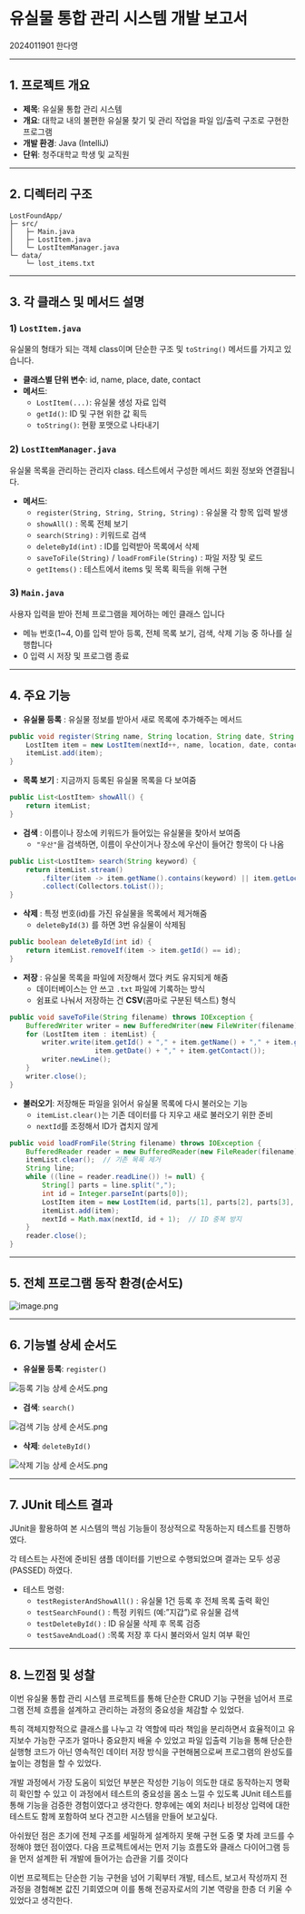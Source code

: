 # 유실물 통합 관리 시스템 개발 보고서

2024011901 한다영 

---

## 1. 프로젝트 개요

- **제목**: 유실물 통합 관리 시스템
- **개요**: 대학교 내의 불편한 유실물 찾기 및 관리 작업을 파일 입/출력 구조로 구현한 프로그램
- **개발 환경**: Java (IntelliJ)
- **단위**: 청주대학교 학생 및 교직원

---

## 2. 디렉터리 구조

```
LostFoundApp/
├─ src/
│   ├─ Main.java
│   ├─ LostItem.java
│   └─ LostItemManager.java
└─ data/
    └─ lost_items.txt

```

---

## 3. 각 클래스 및 메서드 설명

### 1) `LostItem.java`

유실물의 형태가 되는 객체 class이며 단순한 구조 및 `toString()` 메서드를 가지고 있습니다.

- **클래스별 단위 변수**: id, name, place, date, contact
- **메서드**:
    - `LostItem(...)`: 유실물 생성 자료 입력
    - `getId()`: ID 및 구현 위한 값 획득
    - `toString()`: 현황 포맷으로 나타내기
    

### 2) `LostItemManager.java`

유실물 목록을 관리하는 관리자 class. 테스트에서 구성한 메서드 회원 정보와 연결됩니다.

- **메서드**:
    - `register(String, String, String, String)` : 유실물 각 항목 입력 발생
    - `showAll()` : 목록 전체 보기
    - `search(String)` : 키워드로 검색
    - `deleteById(int)` : ID를 입력받아 목록에서 삭제
    - `saveToFile(String)` / `loadFromFile(String)` : 파일 저장 및 로드
    - `getItems()` : 테스트에서 items 및 목록 획득을 위해 구현
    

### 3) `Main.java`

사용자 입력을 받아 전체 프로그램을 제어하는 메인 클래스 입니다

- 메뉴 번호(1~4, 0)를 입력 받아 등록, 전체 목록 보기, 검색, 삭제 기능 중 하나를 실행합니다
- 0 입력 시 저장 및 프로그램 종료

---

## 4. 주요 기능

- **유실물 등록** : 유실물 정보를 받아서 새로 목록에 추가해주는 메서드

```java
public void register(String name, String location, String date, String contact) {
    LostItem item = new LostItem(nextId++, name, location, date, contact);
    itemList.add(item);
}
```

- **목록 보기** : 지금까지 등록된 유실물 목록을 다 보여줌

```java
public List<LostItem> showAll() {
    return itemList;
}
```

- **검색** : 이름이나 장소에 키워드가 들어있는 유실물을 찾아서 보여줌
    - `"우산"`을 검색하면, 이름이 우산이거나 장소에 우산이 들어간 항목이 다 나옴

```java
public List<LostItem> search(String keyword) {
    return itemList.stream()
        .filter(item -> item.getName().contains(keyword) || item.getLocation().contains(keyword))
        .collect(Collectors.toList());
}

```

- **삭제** : 특정 번호(id)를 가진 유실물을 목록에서 제거해줌
    - `deleteById(3)` 를 하면 3번 유실물이 삭제됨

```java
public boolean deleteById(int id) {
    return itemList.removeIf(item -> item.getId() == id);
}

```

- **저장** : 유실물 목록을 파일에 저장해서 껐다 켜도 유지되게 해줌
    - 데이터베이스는 안 쓰고 `.txt` 파일에 기록하는 방식
    - 쉼표로 나눠서 저장하는 건 **CSV**(콤마로 구분된 텍스트) 형식

```java
public void saveToFile(String filename) throws IOException {
    BufferedWriter writer = new BufferedWriter(new FileWriter(filename));
    for (LostItem item : itemList) {
        writer.write(item.getId() + "," + item.getName() + "," + item.getLocation() + "," +
                     item.getDate() + "," + item.getContact());
        writer.newLine();
    }
    writer.close();
}
```

- **불러오기**: 저장해둔 파일을 읽어서 유실물 목록에 다시 불러오는 기능
    - `itemList.clear()`는 기존 데이터를 다 지우고 새로 불러오기 위한 준비
    - `nextId`를 조정해서 ID가 겹치지 않게

```java
public void loadFromFile(String filename) throws IOException {
    BufferedReader reader = new BufferedReader(new FileReader(filename));
    itemList.clear();  // 기존 목록 제거
    String line;
    while ((line = reader.readLine()) != null) {
        String[] parts = line.split(",");
        int id = Integer.parseInt(parts[0]);
        LostItem item = new LostItem(id, parts[1], parts[2], parts[3], parts[4]);
        itemList.add(item);
        nextId = Math.max(nextId, id + 1);  // ID 중복 방지
    }
    reader.close();
}

```

---

## 5. 전체 프로그램 동작 환경(순서도)

![image.png](attachment:1830a4de-442c-4aef-8b20-56124efc29cc:image.png)

---

## 6. 기능별 상세 순서도

- **유실물 등록**: `register()`

![등록 기능 상세 순서도.png](attachment:32c248f8-aec5-4154-b1b8-5baddd0b2293:등록_기능_상세_순서도.png)

- **검색**: `search()`

![검색 기능 상세 순서도.png](attachment:d4123c64-53c0-49bf-a30f-a3908479d8b2:검색_기능_상세_순서도.png)

- **삭제**: `deleteById()`

![삭제 기능 상세 순서도.png](attachment:07cea534-8f65-4388-b32c-a19961749154:삭제_기능_상세_순서도.png)

---

## 7. JUnit 테스트 결과

JUnit을 활용하여 본 시스템의 핵심 기능들이 정상적으로 작동하는지 테스트를 진행하였다.

각 테스트는 사전에 준비된 샘플 데이터를 기반으로 수행되었으며 결과는 모두 성공(PASSED) 하였다.

- 테스트 명령:
    - `testRegisterAndShowAll()` : 유실물 1건 등록 후 전체 목록 출력 확인
    - `testSearchFound()` : 특정 키워드 (예:”지갑”)로 유실물 검색
    - `testDeleteById()` : ID 유실물 삭제 후 목록 검증
    - `testSaveAndLoad()` :목록 저장 후 다시 불러와서 일치 여부 확인

---

## 8. 느낀점 및 성찰

이번 유실물 통합 관리 시스템 프로젝트를 통해 단순한 CRUD 기능 구현을 넘어서 프로그램 전체 흐름을 설계하고 관리하는 과정의 중요성을 체감할 수 있었다.

특히 객체지향적으로 클래스를 나누고 각 역할에 따라 책임을 분리하면서 효율적이고 유지보수 가능한 구조가 얼마나 중요한지 배울 수 있었고 파일 입출력 기능을 통해 단순한 실행형 코드가 아닌 영속적인 데이터 저장 방식을 구현해봄으로써 프로그램의 완성도를 높이는 경험을 할 수 있었다.

개발 과정에서 가장 도움이 되었던 부분은 작성한 기능이 의도한 대로 동작하는지 명확히 확인할 수 있고 이 과정에서 테스트의 중요성을 몸소 느낄 수 있도록  JUnit 테스트를 통해 기능을 검증한 경험이였다고 생각한다. 향후에는 예외 처리나 비정상 입력에 대한 테스트도 함께 포함하여 보다 견고한 시스템을 만들어 보고싶다.

아쉬웠던 점은 초기에 전체 구조를 세밀하게 설계하지 못해 구현 도중 몇 차례 코드를 수정해야 했던 점이였다. 다음 프로젝트에서는 먼저 기능 흐름도와 클래스 다이어그램 등을 먼저 설계한 뒤 개발에 들어가는 습관을 기를 것이다

이번 프로젝트는 단순한 기능 구현을 넘어 기획부터 개발, 테스트, 보고서 작성까지 전 과정을 경험해본 값진 기회였으며 이를 통해 전공자로서의 기본 역량을 한층 더 키울 수 있었다고 생각한다.

